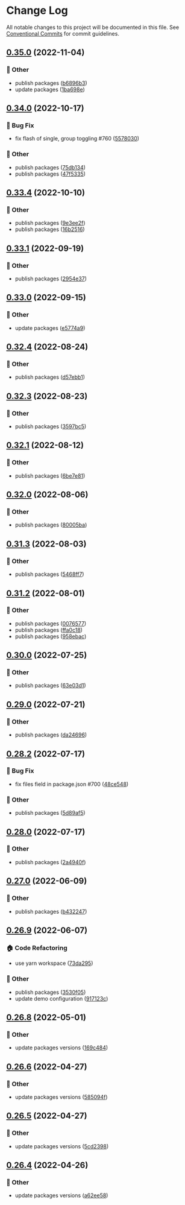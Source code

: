 # Change Log

All notable changes to this project will be documented in this file.
See [Conventional Commits](https://conventionalcommits.org) for commit guidelines.

## [0.35.0](https://github.com/daybrush/moveable/compare/ngx-moveable@0.34.0...ngx-moveable@0.35.0) (2022-11-04)


### :mega: Other

* publish packages ([b6896b3](https://github.com/daybrush/moveable/commit/b6896b340dd1f78777bd63c48e8545895df9aa5e))
* update packages ([1ba698e](https://github.com/daybrush/moveable/commit/1ba698e996efe9c7c487823fe513ef43592cd6e9))



## [0.34.0](https://github.com/daybrush/moveable/compare/ngx-moveable@0.33.4...ngx-moveable@0.34.0) (2022-10-17)


### :bug: Bug Fix

* fix flash of single, group toggling #760 ([5578030](https://github.com/daybrush/moveable/commit/557803012e21d2e78e3c0577aa9a238d9ee3a8dd))


### :mega: Other

* publish packages ([75db134](https://github.com/daybrush/moveable/commit/75db1345ab1119dd9a5270c7c11de455888c2627))
* publish packages ([47f5335](https://github.com/daybrush/moveable/commit/47f53351792bf5264c6d66745088e0571cedc3aa))



## [0.33.4](https://github.com/daybrush/moveable/compare/ngx-moveable@0.33.1...ngx-moveable@0.33.4) (2022-10-10)


### :mega: Other

* publish packages ([9e3ee2f](https://github.com/daybrush/moveable/commit/9e3ee2ff44dea473e7aa73e4d501c2d23062f40d))
* publish packages ([16b2516](https://github.com/daybrush/moveable/commit/16b251618307faad8f8f3fc5433b27ed1466311c))



## [0.33.1](https://github.com/daybrush/moveable/compare/ngx-moveable@0.33.0...ngx-moveable@0.33.1) (2022-09-19)


### :mega: Other

* publish packages ([2954e37](https://github.com/daybrush/moveable/commit/2954e37b9a4e2100a8a55c0d49d279e7f994fd94))



## [0.33.0](https://github.com/daybrush/moveable/compare/ngx-moveable@0.32.4...ngx-moveable@0.33.0) (2022-09-15)


### :mega: Other

* update packages ([e5774a9](https://github.com/daybrush/moveable/commit/e5774a9becd500d154e8d354017dcbd80505ba13))



## [0.32.4](https://github.com/daybrush/moveable/compare/ngx-moveable@0.32.3...ngx-moveable@0.32.4) (2022-08-24)


### :mega: Other

* publish packages ([d57ebb1](https://github.com/daybrush/moveable/commit/d57ebb130006c47e3a687d2b417fe3fe7f30149a))



## [0.32.3](https://github.com/daybrush/moveable/compare/ngx-moveable@0.32.1...ngx-moveable@0.32.3) (2022-08-23)


### :mega: Other

* publish packages ([3597bc5](https://github.com/daybrush/moveable/commit/3597bc5fd58cdec56fd4ff8916380a6f3709f7f5))



## [0.32.1](https://github.com/daybrush/moveable/compare/ngx-moveable@0.32.0...ngx-moveable@0.32.1) (2022-08-12)


### :mega: Other

* publish packages ([6be7e81](https://github.com/daybrush/moveable/commit/6be7e8122b8edd2e323a039cdbb73381de74e14f))



## [0.32.0](https://github.com/daybrush/moveable/compare/ngx-moveable@0.31.3...ngx-moveable@0.32.0) (2022-08-06)


### :mega: Other

* publish packages ([80005ba](https://github.com/daybrush/moveable/commit/80005bada5651afd0c5487a193ab321b22ab1b55))



## [0.31.3](https://github.com/daybrush/moveable/compare/ngx-moveable@0.31.2...ngx-moveable@0.31.3) (2022-08-03)


### :mega: Other

* publish packages ([5468ff7](https://github.com/daybrush/moveable/commit/5468ff763bfa3f30e637ce8f504af09152b22c5c))



## [0.31.2](https://github.com/daybrush/moveable/compare/ngx-moveable@0.30.0...ngx-moveable@0.31.2) (2022-08-01)


### :mega: Other

* publish packages ([0076577](https://github.com/daybrush/moveable/commit/00765776ba92b5ca691c1aefd1c20687952373d9))
* publish packages ([ffa0c18](https://github.com/daybrush/moveable/commit/ffa0c18bb6970d6f8d88a49db23b11620e704618))
* publish packages ([958ebac](https://github.com/daybrush/moveable/commit/958ebace6032eafb17f1ce366394b440671b45b3))



## [0.30.0](https://github.com/daybrush/moveable/compare/ngx-moveable@0.29.0...ngx-moveable@0.30.0) (2022-07-25)


### :mega: Other

* publish packages ([63e03d1](https://github.com/daybrush/moveable/commit/63e03d1d5f69e56c7df6d357c58d7acd06932e80))



## [0.29.0](https://github.com/daybrush/moveable/compare/ngx-moveable@0.28.2...ngx-moveable@0.29.0) (2022-07-21)


### :mega: Other

* publish packages ([da24696](https://github.com/daybrush/moveable/commit/da24696977c24b6ea54a433192d15bb7ecbc62e9))



## [0.28.2](https://github.com/daybrush/moveable/compare/ngx-moveable@0.28.0...ngx-moveable@0.28.2) (2022-07-17)


### :bug: Bug Fix

* fix files field in package.json #700 ([48ce548](https://github.com/daybrush/moveable/commit/48ce548438dd0a7da9f544730b2fc3ab65073775))


### :mega: Other

* publish packages ([5d89af5](https://github.com/daybrush/moveable/commit/5d89af521d1a288d4d9ca7923e0e9654e8f97d53))



## [0.28.0](https://github.com/daybrush/moveable/compare/ngx-moveable@0.27.0...ngx-moveable@0.28.0) (2022-07-17)


### :mega: Other

* publish packages ([2a4940f](https://github.com/daybrush/moveable/commit/2a4940f74997fae24c7d77c553a6bc6be1301d40))



## [0.27.0](https://github.com/daybrush/moveable/compare/ngx-moveable@0.26.9...ngx-moveable@0.27.0) (2022-06-09)


### :mega: Other

* publish packages ([b432247](https://github.com/daybrush/moveable/commit/b4322470bcd3bb05fc67d2c89eedd737f8b4b67a))



## [0.26.9](https://github.com/daybrush/moveable/compare/ngx-moveable@0.26.8...ngx-moveable@0.26.9) (2022-06-07)


### :house: Code Refactoring

* use yarn workspace ([73da295](https://github.com/daybrush/moveable/commit/73da295064845a3791782c1777a9c555272a0af0))


### :mega: Other

* publish packages ([3530f05](https://github.com/daybrush/moveable/commit/3530f0526081b0c010e6c964265b466713f0212e))
* update demo configuration ([917123c](https://github.com/daybrush/moveable/commit/917123cdea2830e8e8f4a8d7b2a99654f16682ef))



## [0.26.8](https://github.com/daybrush/moveable/compare/ngx-moveable@0.26.6...ngx-moveable@0.26.8) (2022-05-01)


### :mega: Other

* update packages versions ([169c484](https://github.com/daybrush/moveable/commit/169c48417bb4bc07c59e227c545e379dbf43d15b))



## [0.26.6](https://github.com/daybrush/moveable/compare/ngx-moveable@0.26.5...ngx-moveable@0.26.6) (2022-04-27)


### :mega: Other

* update packages versions ([585094f](https://github.com/daybrush/moveable/commit/585094f76ec6e1556159ac357d6ac83ebab953ae))



## [0.26.5](https://github.com/daybrush/moveable/compare/ngx-moveable@0.26.4...ngx-moveable@0.26.5) (2022-04-27)


### :mega: Other

* update packages versions ([5cd2398](https://github.com/daybrush/moveable/commit/5cd2398dbb4dbbda24032641fe5bf111780b75fc))



## [0.26.4](https://github.com/daybrush/moveable/compare/ngx-moveable@0.26.3...ngx-moveable@0.26.4) (2022-04-26)


### :mega: Other

* update packages versions ([a62ee58](https://github.com/daybrush/moveable/commit/a62ee58b9bc32f06edc95d55ea28b60c20881ac4))
